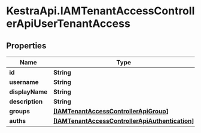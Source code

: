 # KestraApi.IAMTenantAccessControllerApiUserTenantAccess

## Properties

Name | Type | Description | Notes
------------ | ------------- | ------------- | -------------
**id** | **String** |  | [optional] 
**username** | **String** |  | [optional] 
**displayName** | **String** |  | [optional] 
**description** | **String** |  | [optional] 
**groups** | [**[IAMTenantAccessControllerApiGroup]**](IAMTenantAccessControllerApiGroup.md) |  | [optional] 
**auths** | [**[IAMTenantAccessControllerApiAuthentication]**](IAMTenantAccessControllerApiAuthentication.md) |  | [optional] 


